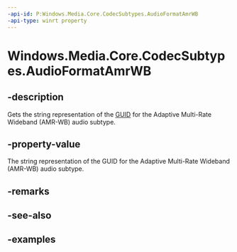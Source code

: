 ```yaml
---
-api-id: P:Windows.Media.Core.CodecSubtypes.AudioFormatAmrWB
-api-type: winrt property
---
```


<!-- Property syntax.
public string AudioFormatAmrWB { get; }
-->

# Windows.Media.Core.CodecSubtypes.AudioFormatAmrWB

## -description
Gets the string representation of the [GUID](/windows/win32/api/guiddef/ns-guiddef-guid) for the Adaptive Multi-Rate Wideband (AMR-WB) audio subtype.

## -property-value
The string representation of the GUID for the Adaptive Multi-Rate Wideband (AMR-WB) audio subtype.

## -remarks

## -see-also

## -examples

